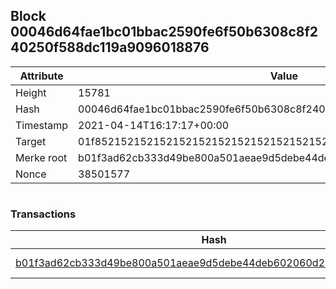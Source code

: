 ## Block 00046d64fae1bc01bbac2590fe6f50b6308c8f240250f588dc119a9096018876

Attribute | Value
--- | ---
Height | 15781
Hash | 00046d64fae1bc01bbac2590fe6f50b6308c8f240250f588dc119a9096018876
Timestamp | 2021-04-14T16:17:17+00:00
Target | 01f8521521521521521521521521521521521521521521521521521521521521
Merke root | b01f3ad62cb333d49be800a501aeae9d5debe44deb602060d27c44151e1d1bba
Nonce | 38501577

```

```

### Transactions

Hash | Amount
--- | ---
[b01f3ad62cb333d49be800a501aeae9d5debe44deb602060d27c44151e1d1bba](b01f3ad62cb333d49be800a501aeae9d5debe44deb602060d27c44151e1d1bba.md) | 10.00000000 SKEPTI 
